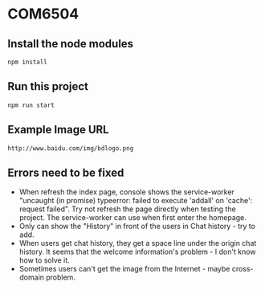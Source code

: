 # COM6504
## Install the node modules
`npm install`
## Run this project
`npm run start`
## Example Image URL
`http://www.baidu.com/img/bdlogo.png`
## Errors need to be fixed
+ When refresh the index page, console shows the service-worker "uncaught (in promise) typeerror: failed to execute 'addall' on 'cache': request failed". Try not refresh the page directly when testing the project. The service-worker can use when first enter the homepage.
+ Only can show the "History" in front of the users in Chat history - try to add.
+ When users get chat history, they get a space line under the origin chat history. It seems that the welcome information's problem - I don't know how to solve it.
+ Sometimes users can't get the image from the Internet - maybe cross-domain problem.
